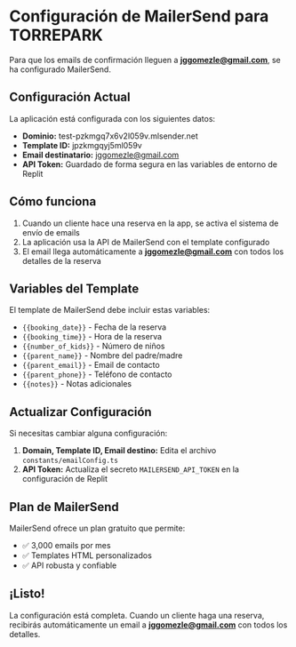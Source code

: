 # Configuración de MailerSend para TORREPARK

Para que los emails de confirmación lleguen a **jggomezle@gmail.com**, se ha configurado MailerSend.

## Configuración Actual

La aplicación está configurada con los siguientes datos:

- **Dominio:** test-pzkmgq7x6v2l059v.mlsender.net
- **Template ID:** jpzkmgqyj5ml059v
- **Email destinatario:** jggomezle@gmail.com
- **API Token:** Guardado de forma segura en las variables de entorno de Replit

## Cómo funciona

1. Cuando un cliente hace una reserva en la app, se activa el sistema de envío de emails
2. La aplicación usa la API de MailerSend con el template configurado
3. El email llega automáticamente a **jggomezle@gmail.com** con todos los detalles de la reserva

## Variables del Template

El template de MailerSend debe incluir estas variables:

- `{{booking_date}}` - Fecha de la reserva
- `{{booking_time}}` - Hora de la reserva
- `{{number_of_kids}}` - Número de niños
- `{{parent_name}}` - Nombre del padre/madre
- `{{parent_email}}` - Email de contacto
- `{{parent_phone}}` - Teléfono de contacto
- `{{notes}}` - Notas adicionales

## Actualizar Configuración

Si necesitas cambiar alguna configuración:

1. **Domain, Template ID, Email destino:** Edita el archivo `constants/emailConfig.ts`
2. **API Token:** Actualiza el secreto `MAILERSEND_API_TOKEN` en la configuración de Replit

## Plan de MailerSend

MailerSend ofrece un plan gratuito que permite:
- ✅ 3,000 emails por mes
- ✅ Templates HTML personalizados
- ✅ API robusta y confiable

## ¡Listo!

La configuración está completa. Cuando un cliente haga una reserva, recibirás automáticamente un email a **jggomezle@gmail.com** con todos los detalles.
